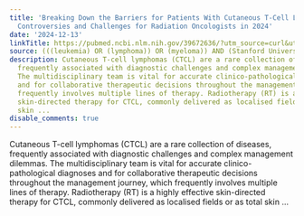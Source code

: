 ```yaml
---
title: 'Breaking Down the Barriers for Patients With Cutaneous T-Cell Lymphoma: Current
  Controversies and Challenges for Radiation Oncologists in 2024'
date: '2024-12-13'
linkTitle: https://pubmed.ncbi.nlm.nih.gov/39672636/?utm_source=curl&utm_medium=rss&utm_campaign=pubmed-2&utm_content=1Rkszs2HVZ2RHP33OibaNFew6VK-LzjJWTD4GwmLlk8B-wCceh&fc=20220923065203&ff=20241214171553&v=2.18.0.post9+e462414
source: (((leukemia) OR (lymphoma)) OR (myeloma)) AND (Stanford University[Affiliation])
description: Cutaneous T-cell lymphomas (CTCL) are a rare collection of diseases,
  frequently associated with diagnostic challenges and complex management dilemmas.
  The multidisciplinary team is vital for accurate clinico-pathological diagnoses
  and for collaborative therapeutic decisions throughout the management journey, which
  frequently involves multiple lines of therapy. Radiotherapy (RT) is a highly effective
  skin-directed therapy for CTCL, commonly delivered as localised fields or as total
  skin ...
disable_comments: true
---
```

Cutaneous T-cell lymphomas (CTCL) are a rare collection of diseases, frequently associated with diagnostic challenges and complex management dilemmas. The multidisciplinary team is vital for accurate clinico-pathological diagnoses and for collaborative therapeutic decisions throughout the management journey, which frequently involves multiple lines of therapy. Radiotherapy (RT) is a highly effective skin-directed therapy for CTCL, commonly delivered as localised fields or as total skin ...
